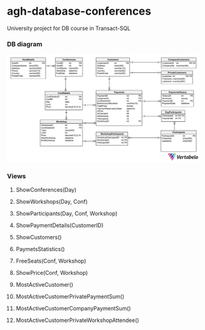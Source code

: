 # agh-database-conferences
University project for DB course in Transact-SQL

### DB diagram
![Diagram](assets/Database_Model.png)

### Views 

1. ShowConferences(Day)

1. ShowWorkshops(Day, Conf)

1. ShowParticipants(Day, Conf, Workshop)

1. ShowPaymentDetails(CustomerID)

1. ShowCustomers()

1. PaymetsStatistics()

1. FreeSeats(Conf, Workshop)

1. ShowPrice(Conf, Workshop)

1. MostActiveCustomer()

1. MostActiveCustomerPrivatePaymentSum()

1. MostActiveCustomerCompanyPaymentSum()

1. MostActiveCustomerPrivateWorkshopAttendee()
